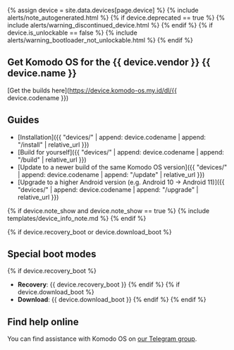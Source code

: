 {% assign device = site.data.devices[page.device] %}
{% include alerts/note_autogenerated.html %}
{% if device.deprecated == true %}
{% include alerts/warning_discontinued_device.html %}
{% endif %}
{% if device.is_unlockable == false %}
{% include alerts/warning_bootloader_not_unlockable.html %}
{% endif %}

## Get Komodo OS for the {{ device.vendor }} {{ device.name }}
[Get the builds here](https://device.komodo-os.my.id/dl/{{ device.codename }})

## Guides

- [Installation]({{ "devices/" | append: device.codename | append: "/install" | relative_url }})
- [Build for yourself]({{ "devices/" | append: device.codename | append: "/build" | relative_url }})
- [Update to a newer build of the same Komodo OS version]({{ "devices/" | append: device.codename | append: "/update" | relative_url }})
- [Upgrade to a higher Android version (e.g. Android 10 -> Android 11)]({{ "devices/" | append: device.codename | append: "/upgrade" | relative_url }})

{% if device.note_show and device.note_show == true %}
{% include templates/device_info_note.md %}
{% endif %}

{% if device.recovery_boot or device.download_boot %}
## Special boot modes

{% if device.recovery_boot %}
* **Recovery**: {{ device.recovery_boot }}
{% endif %}
{% if device.download_boot %}
* **Download**: {{ device.download_boot }}
{% endif %}
{% endif %}

## Find help online

You can find assistance with Komodo OS on [our Telegram group](https://t.me/KomodoOSGroup).
